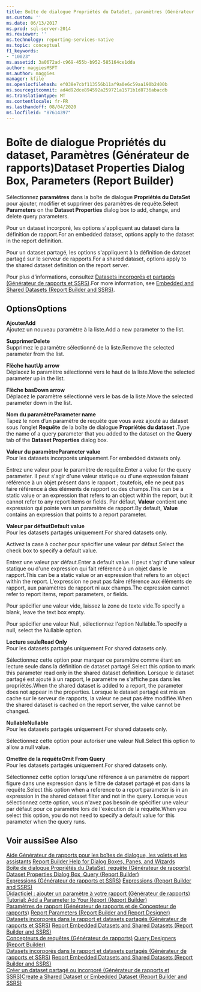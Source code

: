 ```yaml
---
title: Boîte de dialogue Propriétés du DataSet, paramètres (Générateur de rapports) | Microsoft Docs
ms.custom: ''
ms.date: 06/13/2017
ms.prod: sql-server-2014
ms.reviewer: ''
ms.technology: reporting-services-native
ms.topic: conceptual
f1_keywords:
- "10023"
ms.assetid: 3a0672ad-c969-455b-b952-585164ce1dda
author: maggiesMSFT
ms.author: maggies
manager: kfile
ms.openlocfilehash: ef038e7cbf113556b11af9a0e6c59aa190b2400b
ms.sourcegitcommit: ad4d92dce894592a259721a1571b1d8736abacdb
ms.translationtype: MT
ms.contentlocale: fr-FR
ms.lasthandoff: 08/04/2020
ms.locfileid: "87614397"
---
```

# <a name="dataset-properties-dialog-box-parameters-report-builder"></a><span data-ttu-id="4cfe1-102">Boîte de dialogue Propriétés du dataset, Paramètres (Générateur de rapports)</span><span class="sxs-lookup"><span data-stu-id="4cfe1-102">Dataset Properties Dialog Box, Parameters (Report Builder)</span></span>
  <span data-ttu-id="4cfe1-103">Sélectionnez **paramètres** dans la boîte de dialogue **Propriétés du DataSet** pour ajouter, modifier et supprimer des paramètres de requête.</span><span class="sxs-lookup"><span data-stu-id="4cfe1-103">Select **Parameters** on the **Dataset Properties** dialog box to add, change, and delete query parameters.</span></span>  
  
 <span data-ttu-id="4cfe1-104">Pour un dataset incorporé, les options s'appliquent au dataset dans la définition de rapport.</span><span class="sxs-lookup"><span data-stu-id="4cfe1-104">For an embedded dataset, options apply to the dataset in the report definition.</span></span>  
  
 <span data-ttu-id="4cfe1-105">Pour un dataset partagé, les options s'appliquent à la définition de dataset partagé sur le serveur de rapports.</span><span class="sxs-lookup"><span data-stu-id="4cfe1-105">For a shared dataset, options apply to the shared dataset definition on the report server.</span></span>  
  
 <span data-ttu-id="4cfe1-106">Pour plus d’informations, consultez [Datasets incorporés et partagés &#40;Générateur de rapports et SSRS&#41;](report-data/embedded-and-shared-datasets-report-builder-and-ssrs.md).</span><span class="sxs-lookup"><span data-stu-id="4cfe1-106">For more information, see [Embedded and Shared Datasets &#40;Report Builder and SSRS&#41;](report-data/embedded-and-shared-datasets-report-builder-and-ssrs.md).</span></span>  
  
## <a name="options"></a><span data-ttu-id="4cfe1-107">Options</span><span class="sxs-lookup"><span data-stu-id="4cfe1-107">Options</span></span>  
 <span data-ttu-id="4cfe1-108">**Ajouter**</span><span class="sxs-lookup"><span data-stu-id="4cfe1-108">**Add**</span></span>  
 <span data-ttu-id="4cfe1-109">Ajoutez un nouveau paramètre à la liste.</span><span class="sxs-lookup"><span data-stu-id="4cfe1-109">Add a new parameter to the list.</span></span>  
  
 <span data-ttu-id="4cfe1-110">**Supprimer**</span><span class="sxs-lookup"><span data-stu-id="4cfe1-110">**Delete**</span></span>  
 <span data-ttu-id="4cfe1-111">Supprimez le paramètre sélectionné de la liste.</span><span class="sxs-lookup"><span data-stu-id="4cfe1-111">Remove the selected parameter from the list.</span></span>  
  
 <span data-ttu-id="4cfe1-112">**Flèche haut**</span><span class="sxs-lookup"><span data-stu-id="4cfe1-112">**Up arrow**</span></span>  
 <span data-ttu-id="4cfe1-113">Déplacez le paramètre sélectionné vers le haut de la liste.</span><span class="sxs-lookup"><span data-stu-id="4cfe1-113">Move the selected parameter up in the list.</span></span>  
  
 <span data-ttu-id="4cfe1-114">**Flèche bas**</span><span class="sxs-lookup"><span data-stu-id="4cfe1-114">**Down arrow**</span></span>  
 <span data-ttu-id="4cfe1-115">Déplacez le paramètre sélectionné vers le bas de la liste.</span><span class="sxs-lookup"><span data-stu-id="4cfe1-115">Move the selected parameter down in the list.</span></span>  
  
 <span data-ttu-id="4cfe1-116">**Nom du paramètre**</span><span class="sxs-lookup"><span data-stu-id="4cfe1-116">**Parameter name**</span></span>  
 <span data-ttu-id="4cfe1-117">Tapez le nom d’un paramètre de requête que vous avez ajouté au dataset sous l’onglet **Requête** de la boîte de dialogue **Propriétés du dataset** .</span><span class="sxs-lookup"><span data-stu-id="4cfe1-117">Type the name of a query parameter that you added to the dataset on the **Query** tab of the **Dataset Properties** dialog box.</span></span>  
  
 <span data-ttu-id="4cfe1-118">**Valeur du paramètre**</span><span class="sxs-lookup"><span data-stu-id="4cfe1-118">**Parameter value**</span></span>  
 <span data-ttu-id="4cfe1-119">Pour les datasets incorporés uniquement.</span><span class="sxs-lookup"><span data-stu-id="4cfe1-119">For embedded datasets only.</span></span>  
  
 <span data-ttu-id="4cfe1-120">Entrez une valeur pour le paramètre de requête.</span><span class="sxs-lookup"><span data-stu-id="4cfe1-120">Enter a value for the query parameter.</span></span> <span data-ttu-id="4cfe1-121">Il peut s'agir d'une valeur statique ou d'une expression faisant référence à un objet présent dans le rapport ; toutefois, elle ne peut pas faire référence à des éléments de rapport ou des champs.</span><span class="sxs-lookup"><span data-stu-id="4cfe1-121">This can be a static value or an expression that refers to an object within the report, but it cannot refer to any report items or fields.</span></span> <span data-ttu-id="4cfe1-122">Par défaut, **Valeur** contient une expression qui pointe vers un paramètre de rapport.</span><span class="sxs-lookup"><span data-stu-id="4cfe1-122">By default, **Value** contains an expression that points to a report parameter.</span></span>  
  
 <span data-ttu-id="4cfe1-123">**Valeur par défaut**</span><span class="sxs-lookup"><span data-stu-id="4cfe1-123">**Default value**</span></span>  
 <span data-ttu-id="4cfe1-124">Pour les datasets partagés uniquement.</span><span class="sxs-lookup"><span data-stu-id="4cfe1-124">For shared datasets only.</span></span>  
  
 <span data-ttu-id="4cfe1-125">Activez la case à cocher pour spécifier une valeur par défaut.</span><span class="sxs-lookup"><span data-stu-id="4cfe1-125">Select the check box to specify a default value.</span></span>  
  
 <span data-ttu-id="4cfe1-126">Entrez une valeur par défaut.</span><span class="sxs-lookup"><span data-stu-id="4cfe1-126">Enter a default value.</span></span> <span data-ttu-id="4cfe1-127">Il peut s'agir d'une valeur statique ou d'une expression qui fait référence à un objet dans le rapport.</span><span class="sxs-lookup"><span data-stu-id="4cfe1-127">This can be a static value or an expression that refers to an object within the report.</span></span> <span data-ttu-id="4cfe1-128">L'expression ne peut pas faire référence aux éléments de rapport, aux paramètres de rapport ni aux champs.</span><span class="sxs-lookup"><span data-stu-id="4cfe1-128">The expression cannot refer to report items, report parameters, or fields.</span></span>  
  
 <span data-ttu-id="4cfe1-129">Pour spécifier une valeur vide, laissez la zone de texte vide.</span><span class="sxs-lookup"><span data-stu-id="4cfe1-129">To specify a blank, leave the text box empty.</span></span>  
  
 <span data-ttu-id="4cfe1-130">Pour spécifier une valeur Null, sélectionnez l'option Nullable.</span><span class="sxs-lookup"><span data-stu-id="4cfe1-130">To specify a null, select the Nullable option.</span></span>  
  
 <span data-ttu-id="4cfe1-131">**Lecture seule**</span><span class="sxs-lookup"><span data-stu-id="4cfe1-131">**Read Only**</span></span>  
 <span data-ttu-id="4cfe1-132">Pour les datasets partagés uniquement.</span><span class="sxs-lookup"><span data-stu-id="4cfe1-132">For shared datasets only.</span></span>  
  
 <span data-ttu-id="4cfe1-133">Sélectionnez cette option pour marquer ce paramètre comme étant en lecture seule dans la définition de dataset partagé.</span><span class="sxs-lookup"><span data-stu-id="4cfe1-133">Select this option to mark this parameter read only in the shared dataset definition.</span></span> <span data-ttu-id="4cfe1-134">Lorsque le dataset partagé est ajouté à un rapport, le paramètre ne s'affiche pas dans les propriétés.</span><span class="sxs-lookup"><span data-stu-id="4cfe1-134">When the shared dataset is added to a report, the parameter does not appear in the properties.</span></span> <span data-ttu-id="4cfe1-135">Lorsque le dataset partagé est mis en cache sur le serveur de rapports, la valeur ne peut pas être modifiée.</span><span class="sxs-lookup"><span data-stu-id="4cfe1-135">When the shared dataset is cached on the report server, the value cannot be changed.</span></span>  
  
 <span data-ttu-id="4cfe1-136">**Nullable**</span><span class="sxs-lookup"><span data-stu-id="4cfe1-136">**Nullable**</span></span>  
 <span data-ttu-id="4cfe1-137">Pour les datasets partagés uniquement.</span><span class="sxs-lookup"><span data-stu-id="4cfe1-137">For shared datasets only.</span></span>  
  
 <span data-ttu-id="4cfe1-138">Sélectionnez cette option pour autoriser une valeur Null.</span><span class="sxs-lookup"><span data-stu-id="4cfe1-138">Select this option to allow a null value.</span></span>  
  
 <span data-ttu-id="4cfe1-139">**Omettre de la requête**</span><span class="sxs-lookup"><span data-stu-id="4cfe1-139">**Omit From Query**</span></span>  
 <span data-ttu-id="4cfe1-140">Pour les datasets partagés uniquement.</span><span class="sxs-lookup"><span data-stu-id="4cfe1-140">For shared datasets only.</span></span>  
  
 <span data-ttu-id="4cfe1-141">Sélectionnez cette option lorsqu'une référence à un paramètre de rapport figure dans une expression dans le filtre de dataset partagé et pas dans la requête.</span><span class="sxs-lookup"><span data-stu-id="4cfe1-141">Select this option when a reference to a report parameter is in an expression in the shared dataset filter and not in the query.</span></span> <span data-ttu-id="4cfe1-142">Lorsque vous sélectionnez cette option, vous n'avez pas besoin de spécifier une valeur par défaut pour ce paramètre lors de l'exécution de la requête.</span><span class="sxs-lookup"><span data-stu-id="4cfe1-142">When you select this option, you do not need to specify a default value for this parameter when the query runs.</span></span>  
  
## <a name="see-also"></a><span data-ttu-id="4cfe1-143">Voir aussi</span><span class="sxs-lookup"><span data-stu-id="4cfe1-143">See Also</span></span>  
 <span data-ttu-id="4cfe1-144">[Aide Générateur de rapports pour les boîtes de dialogue, les volets et les assistants](../../2014/reporting-services/report-builder-help-for-dialog-boxes-panes-and-wizards.md) </span><span class="sxs-lookup"><span data-stu-id="4cfe1-144">[Report Builder Help for Dialog Boxes, Panes, and Wizards](../../2014/reporting-services/report-builder-help-for-dialog-boxes-panes-and-wizards.md) </span></span>  
 <span data-ttu-id="4cfe1-145">[Boîte de dialogue Propriétés du DataSet, requête &#40;Générateur de rapports&#41;](report-data/dataset-properties-dialog-box-query-report-builder.md) </span><span class="sxs-lookup"><span data-stu-id="4cfe1-145">[Dataset Properties Dialog Box, Query &#40;Report Builder&#41;](report-data/dataset-properties-dialog-box-query-report-builder.md) </span></span>  
 <span data-ttu-id="4cfe1-146">[Expressions &#40;Générateur de rapports et SSRS&#41;](report-design/expressions-report-builder-and-ssrs.md) </span><span class="sxs-lookup"><span data-stu-id="4cfe1-146">[Expressions &#40;Report Builder and SSRS&#41;](report-design/expressions-report-builder-and-ssrs.md) </span></span>  
 <span data-ttu-id="4cfe1-147">[Didacticiel : ajouter un paramètre à votre rapport &#40;Générateur de rapports&#41;](tutorial-add-a-parameter-to-your-report-report-builder.md) </span><span class="sxs-lookup"><span data-stu-id="4cfe1-147">[Tutorial: Add a Parameter to Your Report &#40;Report Builder&#41;](tutorial-add-a-parameter-to-your-report-report-builder.md) </span></span>  
 <span data-ttu-id="4cfe1-148">[Paramètres de rapport &#40;Générateur de rapports et de Concepteur de rapports&#41;](report-design/report-parameters-report-builder-and-report-designer.md) </span><span class="sxs-lookup"><span data-stu-id="4cfe1-148">[Report Parameters &#40;Report Builder and Report Designer&#41;](report-design/report-parameters-report-builder-and-report-designer.md) </span></span>  
 <span data-ttu-id="4cfe1-149">[Datasets incorporés dans le rapport et datasets partagés &#40;Générateur de rapports et SSRS&#41;](report-data/report-embedded-datasets-and-shared-datasets-report-builder-and-ssrs.md) </span><span class="sxs-lookup"><span data-stu-id="4cfe1-149">[Report Embedded Datasets and Shared Datasets &#40;Report Builder and SSRS&#41;](report-data/report-embedded-datasets-and-shared-datasets-report-builder-and-ssrs.md) </span></span>  
 <span data-ttu-id="4cfe1-150">[Concepteurs de requêtes &#40;Générateur de rapports&#41;](../../2014/reporting-services/query-designers-report-builder.md) </span><span class="sxs-lookup"><span data-stu-id="4cfe1-150">[Query Designers &#40;Report Builder&#41;](../../2014/reporting-services/query-designers-report-builder.md) </span></span>  
 <span data-ttu-id="4cfe1-151">[Datasets incorporés dans le rapport et datasets partagés &#40;Générateur de rapports et SSRS&#41;](report-data/report-embedded-datasets-and-shared-datasets-report-builder-and-ssrs.md) </span><span class="sxs-lookup"><span data-stu-id="4cfe1-151">[Report Embedded Datasets and Shared Datasets &#40;Report Builder and SSRS&#41;](report-data/report-embedded-datasets-and-shared-datasets-report-builder-and-ssrs.md) </span></span>  
 [<span data-ttu-id="4cfe1-152">Créer un dataset partagé ou incorporé &#40;Générateur de rapports et SSRS&#41;</span><span class="sxs-lookup"><span data-stu-id="4cfe1-152">Create a Shared Dataset or Embedded Dataset &#40;Report Builder and SSRS&#41;</span></span>](report-data/create-a-shared-dataset-or-embedded-dataset-report-builder-and-ssrs.md)  
  
  
